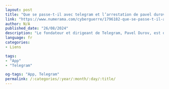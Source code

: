 ```yaml
---
layout: post
title: "Que se passe-t-il avec telegram et l’arrestation de pavel durov ?"
link: "https://www.numerama.com/cyberguerre/1796182-que-se-passe-t-il-avec-telegram-et-larrestation-de-pavel-durov.html"
author: N/A
published_date: "26/08/2024"
description: "Le fondateur et dirigeant de Telegram, Pavel Durov, est détenu en France à la surprise générale. Il a été interpellé près de Paris alors qu’il venait d’arriver avec son jet privé. L’arrestation du patron de l’une des applications les plus utilisées au monde, notamment en Ukraine et en Russie, provoque depuis de nombreux commentaires, y compris sur le thème de la liberté d’expression."
language: fr
categories:
- Liens

tags:
- "App"
- "Telegram"

og-tags: "App, Telegram"
permalink: /:categories/:year/:month/:day/:title/
---
```

